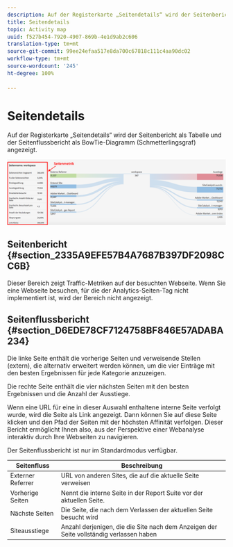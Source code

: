 ```yaml
---
description: Auf der Registerkarte „Seitendetails“ wird der Seitenbericht als Tabelle und der Seitenflussbericht als BowTie-Diagramm (Schmetterlingsgraf) angezeigt.
title: Seitendetails
topic: Activity map
uuid: f527b454-7920-4907-869b-4e1d9ab2c606
translation-type: tm+mt
source-git-commit: 99ee24efaa517e8da700c67818c111c4aa90dc02
workflow-type: tm+mt
source-wordcount: '245'
ht-degree: 100%

---
```



# Seitendetails

Auf der Registerkarte „Seitendetails“ wird der Seitenbericht als Tabelle und der Seitenflussbericht als BowTie-Diagramm (Schmetterlingsgraf) angezeigt.

![](assets/page_flow.png)

## Seitenbericht {#section_2335A9EFE57B4A7687B397DF2098CC6B}

Dieser Bereich zeigt Traffic-Metriken auf der besuchten Webseite. Wenn Sie eine Webseite besuchen, für die der Analytics-Seiten-Tag nicht implementiert ist, wird der Bereich nicht angezeigt.

## Seitenflussbericht {#section_D6EDE78CF7124758BF846E57ADABA234}

Die linke Seite enthält die vorherige Seiten und verweisende Stellen (extern), die alternativ erweitert werden können, um die vier Einträge mit den besten Ergebnissen für jede Kategorie anzuzeigen.

Die rechte Seite enthält die vier nächsten Seiten mit den besten Ergebnissen und die Anzahl der Ausstiege.

Wenn eine URL für eine in dieser Auswahl enthaltene interne Seite verfolgt wurde, wird die Seite als Link angezeigt. Dann können Sie auf diese Seite klicken und den Pfad der Seiten mit der höchsten Affinität verfolgen. Dieser Bericht ermöglicht Ihnen also, aus der Perspektive einer Webanalyse interaktiv durch Ihre Webseiten zu navigieren.

Der Seitenflussbericht ist nur im Standardmodus verfügbar.

| **Seitenfluss** | **Beschreibung** |
|---|---|
| Externer Referrer | URL von anderen Sites, die auf die aktuelle Seite verweisen |
| Vorherige Seiten | Nennt die interne Seite in der Report Suite vor der aktuellen Seite. |
| Nächste Seiten | Die Seite, die nach dem Verlassen der aktuellen Seite besucht wird |
| Siteausstiege | Anzahl derjenigen, die die Site nach dem Anzeigen der Seite vollständig verlassen haben |

